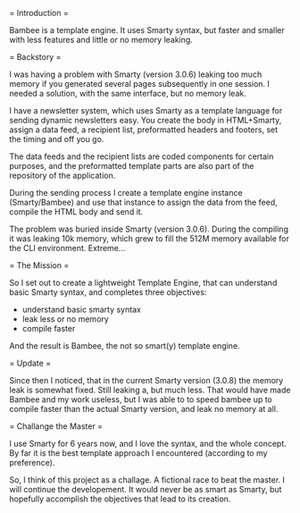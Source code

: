 = Introduction =

Bambee is a template engine. It uses Smarty syntax, but faster and smaller with less features and little or no memory leaking.

= Backstory =

I was having a problem with Smarty (version 3.0.6) leaking too much memory if you generated several pages subsequently in one session. I needed a solution, with the same interface, but no memory leak.

I have a newsletter system, which uses Smarty as a template language for sending dynamic newsletters easy. You create the body in HTML+Smarty, assign a data feed, a recipient list, preformatted headers and footers, set the timing and off you go.

The data feeds and the recipient lists are coded components for certain purposes, and the preformatted template parts are also part of the repository of the application.

During the sending process I create a template engine instance (Smarty/Bambee) and use that instance to assign the data from the feed, compile the HTML body and send it.

The problem was buried inside Smarty (version 3.0.6). During the compiling it was leaking 10k memory, which grew to fill the 512M memory available for the CLI environment. Extreme...

= The Mission =

So I set out to create a lightweight Template Engine, that can understand basic Smarty syntax, and completes three objectives:
 * understand basic smarty syntax
 * leak less or no memory
 * compile faster

And the result is Bambee, the not so smart(y) template engine.

= Update =

Since then I noticed, that in the current Smarty version (3.0.8) the memory leak is somewhat fixed. Still leaking a, but much less. That would have made Bambee and my work useless, but I was able to to speed bambee up to compile faster than the actual Smarty version, and leak no memory at all.

= Challange the Master =

I use Smarty for 6 years now, and I love the syntax, and the whole concept. By far it is the best template approach I encountered (according to my preference).

So, I think of this project as a challage. A fictional race to beat the master. I will continue the developement. It would never be as smart as Smarty, but hopefully accomplish the objectives that lead to its creation.

